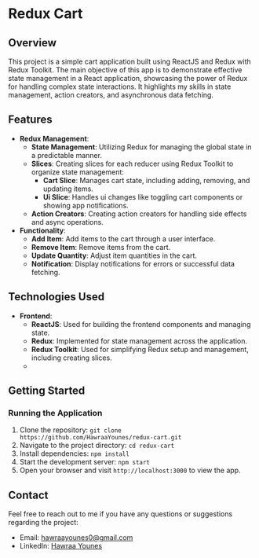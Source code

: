 # Redux Cart

## Overview

This project is a simple cart application built using ReactJS and Redux with Redux Toolkit. The main objective of this app is to demonstrate effective state management in a React application, showcasing the power of Redux for handling complex state interactions. It highlights my skills in state management, action creators, and asynchronous data fetching.

## Features

- **Redux Management**:
  - **State Management**: Utilizing Redux for managing the global state in a predictable manner.
  - **Slices**: Creating slices for each reducer using Redux Toolkit to organize state management:
    - **Cart Slice**: Manages cart state, including adding, removing, and updating items.
    - **Ui Slice**: Handles ui changes like toggling cart components or showing app notifications.
  - **Action Creators**: Creating action creators for handling side effects and async operations.
- **Functionality**:
  - **Add Item**: Add items to the cart through a user interface.
  - **Remove Item**: Remove items from the cart.
  - **Update Quantity**: Adjust item quantities in the cart.
  - **Notification**: Display notifications for errors or successful data fetching.

## Technologies Used

- **Frontend**:
  - **ReactJS**: Used for building the frontend components and managing state.
  - **Redux**: Implemented for state management across the application.
  - **Redux Toolkit**: Used for simplifying Redux setup and management, including creating slices.
  - 
## Getting Started

### Running the Application

1. Clone the repository: `git clone https://github.com/HawraaYounes/redux-cart.git`
2. Navigate to the project directory: `cd redux-cart`
3. Install dependencies: `npm install`
4. Start the development server: `npm start`
5. Open your browser and visit `http://localhost:3000` to view the app.

## Contact

Feel free to reach out to me if you have any questions or suggestions regarding the project:

- Email: [hawraayounes0@gmail.com](mailto:hawraayounes0@gmail.com)
- LinkedIn: [Hawraa Younes](https://www.linkedin.com/in/hawraa-younes-a05b33233/)
